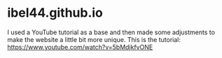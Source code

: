 # ibel44.github.io

I used a YouTube tutorial as a base and then made some adjustments to make the website a little bit more unique. This is the tutorial: https://www.youtube.com/watch?v=5bMdjkfvONE
